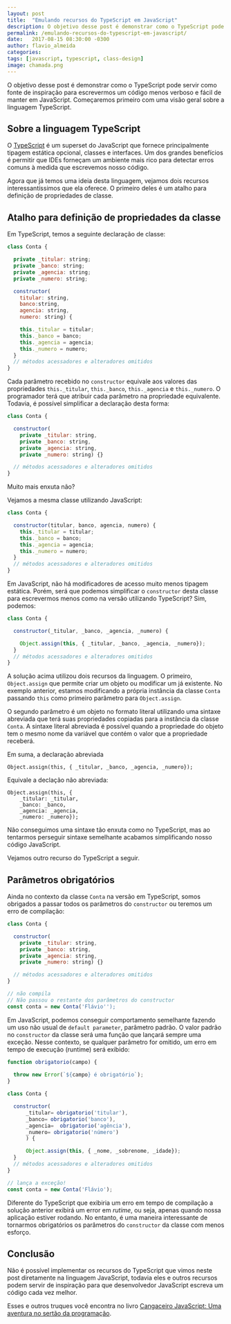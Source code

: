 ```yaml
---
layout: post
title:  "Emulando recursos do TypeScript em JavaScript"
description: O objetivo desse post é demonstrar como o TypeScript pode servir como fonte de inspiração para escrevermos um código menos verboso e fácil de manter em JavaScript.
permalink: /emulando-recursos-do-typescript-em-javascript/
date:   2017-08-15 08:30:00 -0300
author: flavio_almeida
categories:
tags: [javascript, typescript, class-design]
image: chamada.png
---
```


O objetivo desse post é demonstrar como o TypeScript pode servir como fonte de inspiração para escrevermos um código menos verboso e fácil de manter em JavaScript. Começaremos primeiro com uma visão geral sobre a linguagem TypeScript.

## Sobre a linguagem TypeScript

O <a href="https://www.typescriptlang.org/" target="_blank">TypeScript</a> é um superset do JavaScript que fornece principalmente tipagem estática opcional, classes e interfaces. Um dos grandes benefícios é permitir que IDEs forneçam um ambiente mais rico para detectar erros comuns à medida que escrevemos nosso código.

Agora que já temos uma ideia desta linguagem, vejamos dois recursos interessantíssimos que ela oferece. O primeiro deles é um atalho para definição de propriedades de classe.

## Atalho para definição de propriedades da classe

Em TypeScript, temos a seguinte declaração de classe:

```javascript
class Conta {

  private _titular: string;
  private _banco: string;
  private _agencia: string;
  private _numero: string;

  constructor(
    titular: string, 
    banco:string, 
    agencia: string, 
    numero: string) {

    this._titular = titular;
    this._banco = banco;
    this._agencia = agencia;
    this._numero = numero;
  }
  // métodos acessadores e alteradores omitidos
}
```
Cada parâmetro recebido no `constructor` equivale aos valores das propriedades `this._titular`, `this._banco`, `this._agencia` e `this._numero`. O programador terá que atribuir cada parâmetro na propriedade equivalente. Todavia, é possível simplificar a declaração desta forma:

```javascript
class Conta {

  constructor(
    private _titular: string, 
    private _banco: string, 
    private _agencia: string,
    private _numero: string) {}

  // métodos acessadores e alteradores omitidos
}
```
Muito mais enxuta não? 

Vejamos a mesma classe utilizando JavaScript:

```javascript
class Conta {

  constructor(titular, banco, agencia, numero) {
    this._titular = titular;
    this._banco = banco;
    this._agencia = agencia;
    this._numero = numero;
  }
  // métodos acessadores e alteradores omitidos  
}
```
Em JavaScript, não há modificadores de acesso muito menos tipagem estática. Porém, será que podemos simplificar o `constructor` desta classe para escrevermos menos como na versão utilizando TypeScript? Sim, podemos:


```javascript
class Conta {

  constructor(_titular, _banco, _agencia, _numero) {

    Object.assign(this, { _titular, _banco, _agencia, _numero});
  }
  // métodos acessadores e alteradores omitidos  
}
```
A solução acima utilizou dois recursos da linguagem. O primeiro, `Object.assign` que permite criar um objeto ou modificar um já existente. No exemplo anterior, estamos modificando a própria instância da classe `Conta` passando `this` como primeiro parâmetro para `Object.assign`. 

O segundo parâmetro é um objeto no formato literal utilizando uma sintaxe abreviada que terá suas propriedades copiadas para a instância da classe `Conta`. A sintaxe literal abreviada é possível quando a propriedade do objeto tem o mesmo nome da variável que contém o valor que a propriedade receberá. 

Em suma, a declaração abreviada 

```
Object.assign(this, { _titular, _banco, _agencia, _numero});
```

Equivale a declação não abreviada:

```
Object.assign(this, { 
    _titular: _titular, 
    _banco: _banco, 
    _agencia: _agencia,
    _numero: _numero});
```

Não conseguimos uma sintaxe tão enxuta como no TypeScript, mas ao tentarmos perseguir sintaxe semelhante acabamos simplificando nosso código JavaScript.

Vejamos outro recurso do TypeScript a seguir.

## Parâmetros obrigatórios

Ainda no contexto da classe `Conta` na versão em TypeScript, somos obrigados a passar todos os parâmetros do `constructor` ou teremos um erro de compilação:

```javascript
class Conta {

  constructor(
    private _titular: string, 
    private _banco: string, 
    private _agencia: string,
    private _numero: string) {}

  // métodos acessadores e alteradores omitidos  
}

// não compila
// Não passou o restante dos parâmetros do constructor
const conta = new Conta('Flávio'');  
```

Em JavaScript, podemos conseguir comportamento semelhante fazendo um uso não usual de `default parameter`, parâmetro padrão. O valor padrão no `constructor` da classe será uma função que lançará sempre uma exceção. Nesse contexto, se qualquer parâmetro for omitido, um erro em tempo de execução (runtime) será exibido:

```javascript
function obrigatorio(campo) {
  
  throw new Error(`${campo} é obrigatório`);
}

class Conta {

  constructor(
      _titular= obrigatorio('titular'), 
      _banco= obrigatorio('banco'), 
      _agencia=  obrigatorio('agência'),
      _numero= obrigatorio('número')
      ) {

      Object.assign(this, { _nome, _sobrenome, _idade});
  }
  // métodos acessadores e alteradores omitidos
}

// lança a exceção!
const conta = new Conta('Flávio');
```

Diferente do TypeScript que exibiria um erro em tempo de compilação a solução anterior exibirá um error em *rutime*, ou seja, apenas quando nossa aplicação estiver rodando. No entanto, é uma maneira interessante de tornarmos obrigatórios os parâmetros do `constructor` da classe com menos esforço.

## Conclusão

Não é possível implementar os recursos do TypeScript que vimos neste post diretamente na linguagem JavaScript, todavia eles e outros recursos podem servir de inspiração para que desenvolvedor JavaScript escreva um código cada vez melhor.

Esses e outros truques você encontra no livro <a href="https://www.casadocodigo.com.br/products/livro-cangaceiro-javascript">Cangaceiro JavaScript: Uma aventura no sertão da programação</a>.